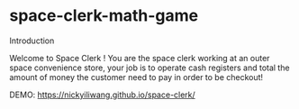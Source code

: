 # space-clerk-math-game

Introduction

Welcome to Space Clerk ! You are the space clerk working at an outer
space convenience store, your job is to operate cash registers and
total the amount of money the customer need to pay in order to be
checkout!

DEMO:
 https://nickyiliwang.github.io/space-clerk/
